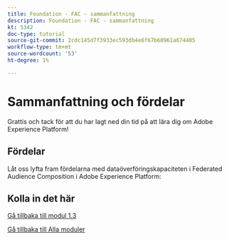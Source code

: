 ```yaml
---
title: Foundation - FAC - sammanfattning
description: Foundation - FAC - sammanfattning
kt: 5342
doc-type: tutorial
source-git-commit: 2cdc145d7f3933ec593db4e6f67b60961a674405
workflow-type: tm+mt
source-wordcount: '53'
ht-degree: 1%

---
```


# Sammanfattning och fördelar

Grattis och tack för att du har lagt ned din tid på att lära dig om Adobe Experience Platform!

## Fördelar

Låt oss lyfta fram fördelarna med dataöverföringskapaciteten i Federated Audience Composition i Adobe Experience Platform:



## Kolla in det här


[Gå tillbaka till modul 1.3](./fac.md)

[Gå tillbaka till Alla moduler](../../../overview.md)

